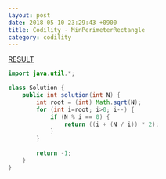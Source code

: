 ```yaml
---
layout: post
date: 2018-05-10 23:29:43 +0900
title: Codility - MinPerimeterRectangle
category: codility
---
```


[RESULT](https://app.codility.com/demo/results/trainingYDY6KG-YMR)

```java
import java.util.*;

class Solution {
    public int solution(int N) {
        int root = (int) Math.sqrt(N);
        for (int i=root; i>0; i--) {
            if (N % i == 0) {
                return ((i + (N / i)) * 2);
            }    
        }
        
        return -1;
    }
}
```
